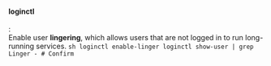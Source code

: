 #### loginctl
:   
    Enable user **lingering**, which allows users that are not logged in to run long-running services.
    ```sh
    loginctl enable-linger
    loginctl show-user | grep Linger - # Confirm
    ```